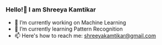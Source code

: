 ### Hello!👋 I am Shreeya Kamtikar

<!--
**Shreeya-Kamtikar/Shreeya-Kamtikar** is a ✨ _special_ ✨ repository because its `README.md` (this file) appears on your GitHub profile.

Here are some ideas to get you started:

- 

- 👯 I’m looking to collaborate on ...
- 🤔 I’m looking for help with ...
- 💬 Ask me about ...
- 📫 How to reach me: ...
- 😄 Pronouns: ...
- ⚡ Fun fact: ...
-->

- 🔭 I’m currently working on Machine Learning
- 🌱 I’m currently learning Pattern Recognition
- 📫 Here's how to reach me: shreeyakamtikar@gmail.com
